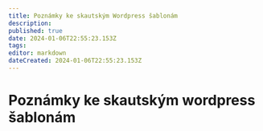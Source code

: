 ```yaml
---
title: Poznámky ke skautským Wordpress šablonám
description: 
published: true
date: 2024-01-06T22:55:23.153Z
tags: 
editor: markdown
dateCreated: 2024-01-06T22:55:23.153Z
---
```


# Poznámky ke skautským wordpress šablonám
